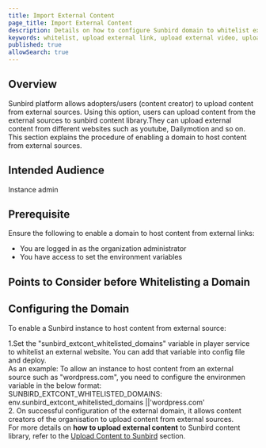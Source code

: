 ```yaml
---
title: Import External Content 
page_title: Import External Content
description: Details on how to configure Sunbird domain to whitelist external domains
keywords: whitelist, upload external link, upload external video, upload other than youtube
published: true
allowSearch: true
---
```

## Overview
Sunbird platform allows adopters/users (content creator) to upload content from external sources. Using this option, users can upload content from the external sources to sunbird content library.They can upload external content from different websites such as youtube, Dailymotion and so on. This section explains the procedure of enabling a domain to host content from external sources. 

## Intended Audience
Instance admin

## Prerequisite
Ensure the following to enable a domain to host content from external links:

- You are logged in as the organization administrator
- You have access to set the environment variables

## Points to Consider before Whitelisting a Domain

<Will be taken care by legal team>

## Configuring the Domain

To enable a Sunbird instance to host content from external source:<br>

1.Set the "sunbird_extcont_whitelisted_domains" variable in player service to whitelist an external website. You can add that variable into config file and deploy.<br>As an example: To allow an instance to host content from an external source such as "wordpress.com", you need to configure the environmen variable in the below format:<br>
SUNBIRD_EXTCONT_WHITELISTED_DOMAINS: env.sunbird_extcont_whitelisted_domains ||'wordpress.com'<br>
2. On successful configuration of the external domain, it allows content creators of the organisation to upload content from external sources.<br>
For more details on <b>how to upload external content</b> to Sunbird content library, refer to the [Upload Content to Sunbird](features-documentation/upload/) section.

